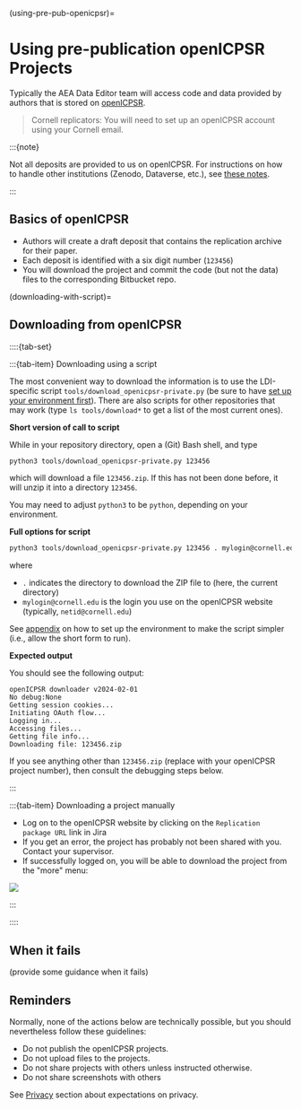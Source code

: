 (using-pre-pub-openicpsr)=
# Using pre-publication openICPSR Projects 

Typically the AEA Data Editor team will access code and data provided by authors that is stored on [openICPSR](https://www.openicpsr.org/openicpsr/aea). 

> Cornell replicators: You will need to set up an openICPSR account using your Cornell email.

:::{note}

Not all deposits are provided to us on openICPSR. For instructions on how to handle other institutions (Zenodo, Dataverse, etc.), see [these notes](notes-on-downloading-other-repos).

:::

## Basics of openICPSR

- Authors will create a draft deposit that contains the replication archive for their paper.
- Each deposit is identified with a six digit number (`123456`)
- You will download the project and commit the code (but not the data) files to the corresponding Bitbucket repo.

(downloading-with-script)=
## Downloading from openICPSR

::::{tab-set}

:::{tab-item} Downloading using a script

The most convenient way to download the information is to use the LDI-specific script `tools/download_openicpsr-private.py` (be sure to have [set up your environment first](setup-bash)). There are also scripts for other repositories that may work (type `ls tools/download*` to get a list of the most current ones).

**Short version of call to script**

While in your repository directory, open a (Git) Bash shell, and type

```bash
python3 tools/download_openicpsr-private.py 123456
```

which will download a file `123456.zip`. If this has not been done before, it will unzip it into a directory `123456`.

You may need to adjust `python3`  to be `python`, depending on your environment.

**Full options for script**


```bash
python3 tools/download_openicpsr-private.py 123456 . mylogin@cornell.edu
```

where
 - `.` indicates the directory to download the ZIP file to (here, the current directory)
 - `mylogin@cornell.edu`  is the login you use on the openICPSR website (typically, `netid@cornell.edu`)

See [appendix](setup-bash) on how to set up the environment to make the script simpler (i.e., allow the short form to run).

**Expected output**

You should see the following output:

```
openICPSR downloader v2024-02-01
No debug:None
Getting session cookies...
Initiating OAuth flow...
Logging in...
Accessing files...
Getting file info...
Downloading file: 123456.zip
```

If you see anything other than `123456.zip` (replace with your openICPSR project number), then consult the debugging steps below.


:::

:::{tab-item} Downloading a project manually

- Log on to the openICPSR website by clicking on the `Replication package URL` link in Jira
- If you get an error, the project has probably not been shared with you. Contact your supervisor.
- If successfully logged on, you will be able to download the project from the "more" menu:

![](images/openICPSRexample.png)

:::

::::

## When it fails

(provide some guidance when it fails)

## Reminders

Normally, none of the actions below are technically possible, but you should nevertheless follow these guidelines:

- Do not publish the openICPSR projects.
- Do not upload files to the projects.
- Do not share projects with others unless instructed otherwise.
- Do not share screenshots with others

See [Privacy](privacy) section about expectations on privacy.


